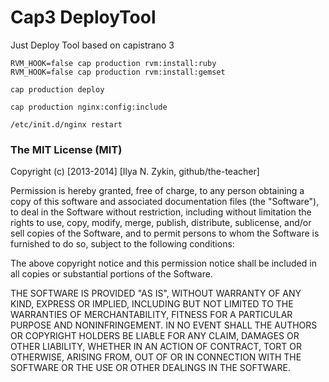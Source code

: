 # Cap3 DeployTool

Just Deploy Tool based on capistrano 3

```
RVM_HOOK=false cap production rvm:install:ruby
RVM_HOOK=false cap production rvm:install:gemset

cap production deploy

cap production nginx:config:include

/etc/init.d/nginx restart
```

### The MIT License (MIT)

Copyright (c) [2013-2014] [Ilya N. Zykin, github/the-teacher]

Permission is hereby granted, free of charge, to any person obtaining a copy
of this software and associated documentation files (the "Software"), to deal
in the Software without restriction, including without limitation the rights
to use, copy, modify, merge, publish, distribute, sublicense, and/or sell
copies of the Software, and to permit persons to whom the Software is
furnished to do so, subject to the following conditions:

The above copyright notice and this permission notice shall be included in all
copies or substantial portions of the Software.

THE SOFTWARE IS PROVIDED "AS IS", WITHOUT WARRANTY OF ANY KIND, EXPRESS OR
IMPLIED, INCLUDING BUT NOT LIMITED TO THE WARRANTIES OF MERCHANTABILITY,
FITNESS FOR A PARTICULAR PURPOSE AND NONINFRINGEMENT. IN NO EVENT SHALL THE
AUTHORS OR COPYRIGHT HOLDERS BE LIABLE FOR ANY CLAIM, DAMAGES OR OTHER
LIABILITY, WHETHER IN AN ACTION OF CONTRACT, TORT OR OTHERWISE, ARISING FROM,
OUT OF OR IN CONNECTION WITH THE SOFTWARE OR THE USE OR OTHER DEALINGS IN THE
SOFTWARE.